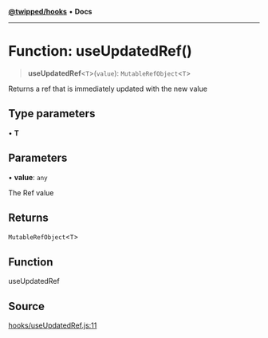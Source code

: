 [**@twipped/hooks**](../../README.md) • **Docs**

***

# Function: useUpdatedRef()

> **useUpdatedRef**\<`T`\>(`value`): `MutableRefObject`\<`T`\>

Returns a ref that is immediately updated with the new value

## Type parameters

• **T**

## Parameters

• **value**: `any`

The Ref value

## Returns

`MutableRefObject`\<`T`\>

## Function

useUpdatedRef

## Source

[hooks/useUpdatedRef.js:11](https://github.com/Twipped/hooks/blob/main/hooks/useUpdatedRef.js#L11)
